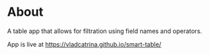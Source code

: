 # About

A table app that allows for filtration using field names and operators.

App is live at https://vladcatrina.github.io/smart-table/